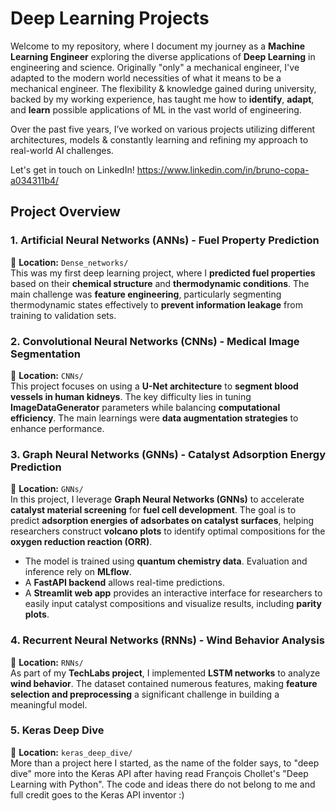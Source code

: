 # **Deep Learning Projects**
Welcome to my repository, where I document my journey as a **Machine Learning Engineer** exploring the diverse applications of **Deep Learning** in engineering and science. Originally "only" a mechanical engineer, I've adapted to the modern world necessities of what it means to be a mechanical engineer. The flexibility & knowledge gained during university, backed by my working experience, has taught me how to **identify**, **adapt**, and **learn** possible applications of ML in the vast world of engineering.

Over the past five years, I’ve worked on various projects utilizing different architectures, models & constantly learning and refining my approach to real-world AI challenges.  

Let's get in touch on LinkedIn! https://www.linkedin.com/in/bruno-copa-a034311b4/

## **Project Overview**
### **1. Artificial Neural Networks (ANNs) - Fuel Property Prediction**
📂 **Location:** `Dense_networks/`  
This was my first deep learning project, where I **predicted fuel properties** based on their **chemical structure** and **thermodynamic conditions**. The main challenge was **feature engineering**, particularly segmenting thermodynamic states effectively to **prevent information leakage** from training to validation sets.  

### **2. Convolutional Neural Networks (CNNs) - Medical Image Segmentation**
📂 **Location:** `CNNs/`  
This project focuses on using a **U-Net architecture** to **segment blood vessels in human kidneys**. The key difficulty lies in tuning **ImageDataGenerator** parameters while balancing **computational efficiency**. The main learnings were **data augmentation strategies** to enhance performance.  

### **3. Graph Neural Networks (GNNs) - Catalyst Adsorption Energy Prediction**
📂 **Location:** `GNNs/`  
In this project, I leverage **Graph Neural Networks (GNNs)** to accelerate **catalyst material screening** for **fuel cell development**. The goal is to predict **adsorption energies of adsorbates on catalyst surfaces**, helping researchers construct **volcano plots** to identify optimal compositions for the **oxygen reduction reaction (ORR)**.  
- The model is trained using **quantum chemistry data**. Evaluation and inference rely on **MLflow**.  
- A **FastAPI backend** allows real-time predictions.  
- A **Streamlit web app** provides an interactive interface for researchers to easily input catalyst compositions and visualize results, including **parity plots**.

### **4. Recurrent Neural Networks (RNNs) - Wind Behavior Analysis**
📂 **Location:** `RNNs/`  
As part of my **TechLabs project**, I implemented **LSTM networks** to analyze **wind behavior**. The dataset contained numerous features, making **feature selection and preprocessing** a significant challenge in building a meaningful model.  

### **5. Keras Deep Dive**
📂 **Location:** `keras_deep_dive/`  
More than a project here I started, as the name of the folder says, to "deep dive" more into the Keras API after having read François Chollet's "Deep Learning with Python". The code and ideas there do not belong to me and full credit goes to the Keras API inventor :)
